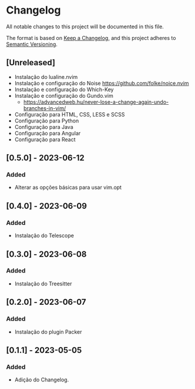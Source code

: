 # Changelog

All notable changes to this project will be documented in this file.

The format is based on [Keep a Changelog](https://keepachangelog.com/en/1.0.0/),
and this project adheres to [Semantic Versioning](https://semver.org/spec/v2.0.0.html).

## [Unreleased]
- Instalação do lualine.nvim
- Instalação e configuração do Noise https://github.com/folke/noice.nvim
- Instalação e configuração do Which-Key
- Instalação e configuração do Gundo.vim
  - https://advancedweb.hu/never-lose-a-change-again-undo-branches-in-vim/
- Configuração para HTML, CSS, LESS e SCSS
- Configuração para Python
- Configuração para Java
- Configuração para Angular
- Configuração para React

## [0.5.0] - 2023-06-12
### Added
- Alterar as opções básicas para usar vim.opt

## [0.4.0] - 2023-06-09
### Added
- Instalação do Telescope

## [0.3.0] - 2023-06-08
### Added
- Instalação do Treesitter

## [0.2.0]  - 2023-06-07
### Added
- Instalação do plugin Packer

## [0.1.1] - 2023-05-05
### Added

- Adição do Changelog.
